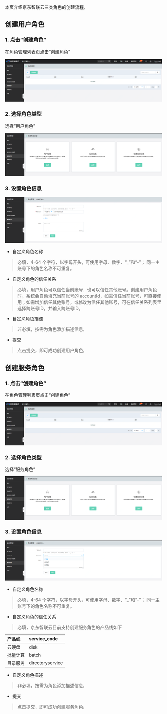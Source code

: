 本页介绍京东智联云三类角色的创建流程。

## 创建用户角色

### 1. 点击“创建角色”
在角色管理列表页点击“创建角色”

![image](../../../../../../image/IAM/RoleNew/list.png)

### 2. 选择角色类型
选择“用户角色”

![image](../../../../../../image/IAM/RoleNew/create-select.png)

### 3. 设置角色信息

![image](../../../../../../image/IAM/RoleNew/createuserrole.png)

- 自定义角色名称
> 必填，4-64 个字符，以字母开头，可使用字母、数字、“_”和“-”；
同一主账号下的角色名称不可重复。

- 自定义角色的信任关系

> 必填，用户角色可以信任当前账号，也可以信任其他账号。创建用户角色时，系统会自动填充当前账号的 accountId，如需信任当前账号，可直接使用；如需增加信任其他账号，或修改为信任其他账号，可在信任关系列表里选择跨账号ID，并输入跨账号ID。

- 自定义角色描述
> 非必填，按需为角色添加描述信息。

- 提交
> 点击提交，即可成功创建用户角色。




## 创建服务角色

### 1. 点击“创建角色”
在角色管理列表页点击“创建角色”

![image](../../../../../../image/IAM/RoleNew/list.png)

### 2. 选择角色类型
选择“服务角色”

![image](../../../../../../image/IAM/RoleNew/create-select.png)

### 3. 设置角色信息

![image](../../../../../../image/IAM/RoleNew/createservicerole.png)

- 自定义角色名称
> 必填，4-64 个字符，以字母开头，可使用字母、数字、“_”和“-”；
同一主账号下的角色名称不可重复。

- 自定义角色的信任关系

> 必填，京东智联云目前支持创建服务角色的产品线如下

| 产品线        | service_code   | 
| :--------   | :-----  | 
| 云硬盘      | disk   | 
| 批量计算        |   batch   | 
| 目录服务        |    directoryservice    |
                    

- 自定义角色描述
> 非必填，按需为角色添加描述信息。

- 提交
> 点击提交，即可成功创建服务角色。
